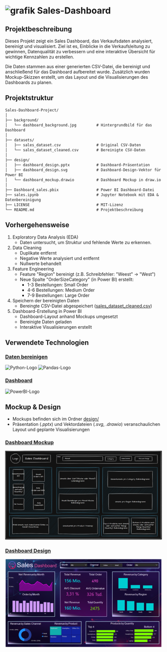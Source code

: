 # <img width="30" height="30" alt="grafik" src="https://github.com/user-attachments/assets/5d939b85-bb97-4138-ae69-187658dcda34" /> Sales-Dashboard

## Projektbeschreibung

Dieses Projekt zeigt ein Sales Dashboard, das Verkaufsdaten analysiert, bereinigt und visualisiert. Ziel ist es, Einblicke in die Verkaufsleitung zu gewinnen, Datenqualität zu verbessern und eine interaktive Übersicht für wichtige Kennzahlen zu erstellen.

Die Daten stammen aus einer generierten CSV-Datei, die bereinigt und anschließend für das Dashboard aufbereitet wurde. Zusätzlich wurden Mockup-Skizzen erstellt, um das Layout und die Visualisierungen des Dashboards zu planen.

## Projektstruktur

```
Sales-Dashboard-Project/
│
├── background/
│   └── dashboard_background.jpg         # Hintergrundbild für das Dashboard
│
├── datasets/
│   ├── sales_dataset.csv                # Original CSV-Daten
│   └── sales_dataset_cleaned.csv        # Bereinigte CSV-Daten
│
├── design/
│   ├── dashboard_design.pptx            # Dashboard-Präsentation
│   ├── dashboard_design.svg             # Dashboard-Design-Vektor für Power BI
│   └── dashboard_mockup.drawio          # Dashboard Mockup in draw.io
│
├── Dashboard_sales.pbix                 # Power BI Dashboard-Datei
├── sales.ipynb                          # Jupyter Notebook mit EDA & Datenbereinigung
├── LICENSE                              # MIT-Lizenz
└── README.md                            # Projektbeschreibung
```


## Vorhergehensweise

1. Exploratory Data Analysis (EDA)
   - Daten untersucht, um Struktur und fehlende Werte zu erkennen.
2. Data Cleaning
   - Duplikate entfernt
   - Negative Werte analysiert und entfernt
   - Nullwerte behandelt
3. Feature Engineering
   - Feature "Region" bereinigt (z.B. Schreibfehler: "Weest" -> "West")
   - Neue Spalte "OrderSizeCategory" (in Power BI) erstellt:
       - 1-3 Bestellungen: Small Order
       - 4-6 Bestellungen: Medium Order
       - 7-9 Bestellungen: Large Order
4. Speichern der bereinigten Daten
   - Bereingte CSV-Datei abgespeichert ([sales_dataset_cleaned.csv](datasets/sales_dataset_cleaned.csv))
5. Dashboard-Erstellung in Power BI
   - Dashboard-Layout anhand Mockups umgesetzt
   - Bereinigte Daten geladen
   - Interaktive Visualisierungen erstellt
  

## Verwendete Technologien
### <ins>Daten bereinigen</ins>
  <img src="https://img.shields.io/badge/Python-3776AB.svg?style=for-the-badge&logo=Python&logoColor=white" alt="Python-Logo">
  <img src="https://img.shields.io/badge/pandas-150458.svg?style=for-the-badge&logo=pandas&logoColor=white" alt="Pandas-Logo">

### <ins>Dashboard</ins>
  <img src="https://img.shields.io/badge/power_bi-F2C811?style=for-the-badge&logo=powerbi&logoColor=black" alt="PowerBI-Logo"> 

## Mockup & Design

- Mockups befinden sich im Ordner [design/](design/)
- Präsentation (*.pptx*) und Vektordateien (*.svg*, *.drawio*) veranschaulichen Layout und geplante Visualisierungen
  
### <ins> Dashboard Mockup </ins>
![design/mockup_dashboard_skizze.PNG](design/mockup_dashboard_skizze.PNG)

### <ins> Dashboard Design </ins>
![dashboard.PNG](design/dashboard.PNG)



